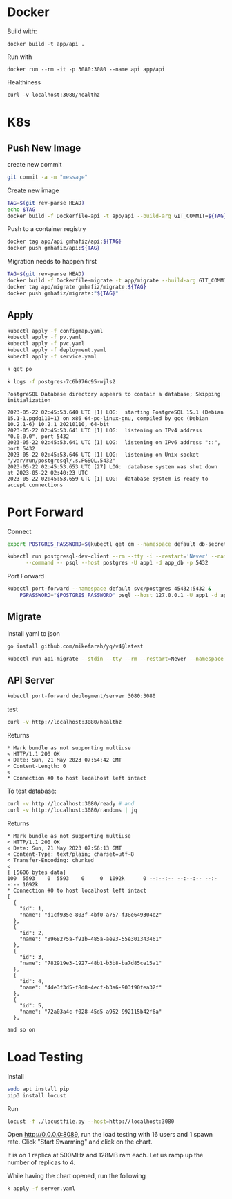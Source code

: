 # Docker

Build with:

    docker build -t app/api .

Run with

    docker run --rm -it -p 3080:3080 --name api app/api

Healthiness

    curl -v localhost:3080/healthz


# K8s

## Push New Image

create new commit
```sh
git commit -a -m "message"
```

Create new image

```sh
TAG=$(git rev-parse HEAD)
echo $TAG
docker build -f Dockerfile-api -t app/api --build-arg GIT_COMMIT=${TAG} .
```

Push to a container registry

```sh
docker tag app/api gmhafiz/api:${TAG}
docker push gmhafiz/api:${TAG}
```
Migration needs to happen first

```sh
TAG=$(git rev-parse HEAD)
docker build -f Dockerfile-migrate -t app/migrate --build-arg GIT_COMMIT="${TAG}" .
docker tag app/migrate gmhafiz/migrate:${TAG}
docker push gmhafiz/migrate:"${TAG}"
```

## Apply

```sh
kubectl apply -f configmap.yaml
kubectl apply -f pv.yaml
kubectl apply -f pvc.yaml
kubectl apply -f deployment.yaml
kubectl apply -f service.yaml
```


```sh
k get po
```

```sh
k logs -f postgres-7c6b976c95-wjls2
```

```
PostgreSQL Database directory appears to contain a database; Skipping initialization

2023-05-22 02:45:53.640 UTC [1] LOG:  starting PostgreSQL 15.1 (Debian 15.1-1.pgdg110+1) on x86_64-pc-linux-gnu, compiled by gcc (Debian 10.2.1-6) 10.2.1 20210110, 64-bit
2023-05-22 02:45:53.641 UTC [1] LOG:  listening on IPv4 address "0.0.0.0", port 5432
2023-05-22 02:45:53.641 UTC [1] LOG:  listening on IPv6 address "::", port 5432
2023-05-22 02:45:53.646 UTC [1] LOG:  listening on Unix socket "/var/run/postgresql/.s.PGSQL.5432"
2023-05-22 02:45:53.653 UTC [27] LOG:  database system was shut down at 2023-05-22 02:40:23 UTC
2023-05-22 02:45:53.659 UTC [1] LOG:  database system is ready to accept connections
```

# Port Forward

Connect

```sh
export POSTGRES_PASSWORD=$(kubectl get cm --namespace default db-secret-credentials -o jsonpath="{.data.POSTGRES_PASSWORD}")

kubectl run postgresql-dev-client --rm --tty -i --restart='Never' --namespace default --image postgres:15.3 --env="PGPASSWORD=$POSTGRES_PASSWORD" \
      --command -- psql --host postgres -U app1 -d app_db -p 5432
```

Port Forward

```sh
kubectl port-forward --namespace default svc/postgres 45432:5432 &
    PGPASSWORD="$POSTGRES_PASSWORD" psql --host 127.0.0.1 -U app1 -d app_db -p 5432
```

## Migrate

Install yaml to json

```sh
go install github.com/mikefarah/yq/v4@latest
```

```sh
kubectl run api-migrate --stdin --tty --rm --restart=Never --namespace default --image gmhafiz/migrate:1d7606b098a1934de318855bb818fa36032bb728 --env="DB_HOST=$DB_HOST","DB_PORT=$DB_PORT","DB_NAME=$DB_NAME","DB_USER=$DB_USER","DB_PASS=$DB_PASS" --command -- migrate
```

## API Server 

```sh
kubectl port-forward deployment/server 3080:3080
```

test

```sh
curl -v http://localhost:3080/healthz
```

Returns

```
* Mark bundle as not supporting multiuse
< HTTP/1.1 200 OK
< Date: Sun, 21 May 2023 07:54:42 GMT
< Content-Length: 0
< 
* Connection #0 to host localhost left intact
```

To test database:

```sh
curl -v http://localhost:3080/ready # and
curl -v http://localhost:3080/randoms | jq
```

Returns

```
* Mark bundle as not supporting multiuse
< HTTP/1.1 200 OK
< Date: Sun, 21 May 2023 07:56:13 GMT
< Content-Type: text/plain; charset=utf-8
< Transfer-Encoding: chunked
< 
{ [5606 bytes data]
100  5593    0  5593    0     0  1092k      0 --:--:-- --:--:-- --:--:-- 1092k
* Connection #0 to host localhost left intact
[
  {
    "id": 1,
    "name": "d1cf935e-803f-4bf0-a757-f38e649304e2"
  },
  {
    "id": 2,
    "name": "8968275a-f91b-485a-ae93-55e301343461"
  },
  {
    "id": 3,
    "name": "782919e3-1927-48b1-b3b8-ba7d85ce15a1"
  },
  {
    "id": 4,
    "name": "4de3f3d5-f8d8-4ecf-b3a6-903f90fea32f"
  },
  {
    "id": 5,
    "name": "72a03a4c-f028-45d5-a952-992115b42f6a"
  },

and so on
```


# Load Testing

Install

```sh
sudo apt install pip
pip3 install locust
```

Run

```sh
locust -f ./locustfile.py --host=http://localhost:3080
```

Open  http://0.0.0.0:8089, run the load testing with 16 users and 1 spawn rate. Click "Start Swarming" and click on the chart.

It is on 1 replica at 500MHz and 128MB ram each. Let us ramp up the number of replicas to 4.

While having the chart opened, run the following

```sh
k apply -f server.yaml
```